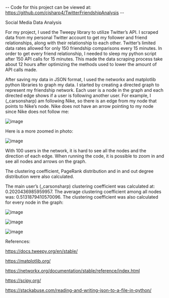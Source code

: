 -- Code for this project can be viewed at: https://github.com/cjsharp4/TwitterFriendshipAnalysis --

Social Media Data Analysis

For my project, I used the Tweepy library to utilize Twitter’s API. I scraped data from my personal Twitter account to get my follower and friend relationships, along with their relationship to each other. Twitter’s limited data rates allowed for only 150 friendship comparisons every 15 minutes. In order to get every friend relationship, I needed to sleep my python script after 150 API calls for 15 minutes. This made the data scraping process take about 12 hours after optimizing the methods used to lower the amount of API calls made.

After saving my data in JSON format, I used the networkx and matplotlib python libraries to graph my data. I started by creating a directed graph to represent my friendship network. Each user is a node in the graph and each directed edge shows if a user is following another user. For example, I (_carsonsharp) am following Nike, so there is an edge from my node that points to Nike’s node. Nike does not have an arrow pointing to my node since Nike does not follow me:

![image](https://user-images.githubusercontent.com/65328908/175658757-73c6a31d-e6dd-420a-a8c1-ab6f256c7415.png)

Here is a more zoomed in photo:

![image](https://user-images.githubusercontent.com/65328908/175659435-07a42c22-ba25-4697-8788-6beeb0e64d62.png)

With 100 users in the network, it is hard to see all the nodes and the direction of each edge. When running the code, it is possible to zoom in and see all nodes and arrows on the graph.

The clustering coefficient, PageRank distribution and in and out degree distribution were also calculated.

The main user’s (_carsonsharp) clustering coefficient was calculated at: 0.2020436985959957. The average clustering coefficient among all nodes was: 0.5131879410570096. The clustering coefficient was also calculated for every node in the graph:

![image](https://user-images.githubusercontent.com/65328908/175659483-638d246e-fd5b-4059-b790-c3235ea875d3.png)

![image](https://user-images.githubusercontent.com/65328908/175658939-02f02698-8ac8-43a2-a9af-78b515cf1968.png)

![image](https://user-images.githubusercontent.com/65328908/175658961-0e0ebc86-034a-4d46-bf99-f8e5a3eba030.png)


References:

https://docs.tweepy.org/en/stable/

https://matplotlib.org/

https://networkx.org/documentation/stable/reference/index.html

https://scipy.org/

https://stackabuse.com/reading-and-writing-json-to-a-file-in-python/
